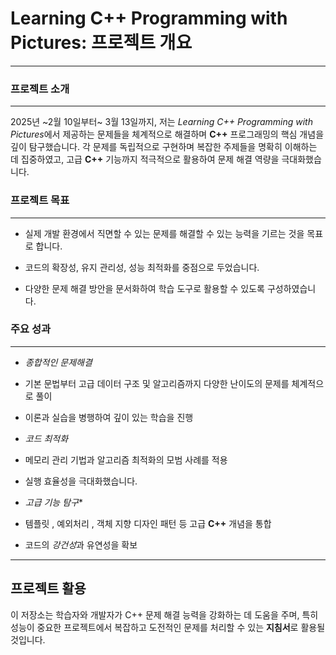  # Learning C++ Programming with Pictures: 프로젝트 개요

 ---


 ### 프로젝트 소개

 ----
2025년 ~2월 10일부터~ 3월 13일까지, 저는 *Learning C++ Programming with 
Pictures*에서 제공하는 문제들을 체계적으로 해결하며 **C++** 프로그래밍의 핵심 개념을 깊이 탐구했습니다. 
각 문제를 독립적으로 구현하며 복잡한 주제들을 명확히 이해하는 데 집중하였고, 
고급 **C++** 기능까지 적극적으로 활용하여 문제 해결 역량을 극대화했습니다.



### 프로젝트 목표

-----

* 실제 개발 환경에서 직면할 수 있는 문제를 해결할 수 있는 능력을 기르는 것을 목표로 합니다.

* 코드의 확장성, 유지 관리성, 성능 최적화를 중점으로 두었습니다.
 
* 다양한 문제 해결 방안을 문서화하여 
 학습 도구로 활용할 수 있도록 구성하였습니다.



 ### 주요 성과

  ----

 - *종합적인 문제해결*

   
 - 기본 문법부터 고급 데이터 구조 및 알고리즘까지 다양한 난이도의 문제를 체계적으로 풀이
 - 이론과 실습을 병행하여 깊이 있는 학습을 진행



 - *코드 최적화*

   
 - 메모리 관리 기법과 알고리즘 최적화의 모범 사례를 적용
 - 실행 효율성을 극대화했습니다.


 - *고급 기능 탐구**

   
 - 템플릿 , 예외처리 , 객체 지향 디자인 패턴 등 고급 **C++** 개념을 통합
 - 코드의 *강건성*과 유연성을 확보


----


## 프로젝트 활용

이 저장소는 학습자와 개발자가 C++ 문제 해결 능력을 강화하는 데 도움을 주며, 
특히 성능이 중요한 프로젝트에서 복잡하고 도전적인 문제를 처리할 수 있는 **지침서**로 활용될 것입니다.
